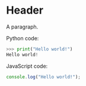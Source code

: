 # Header

A paragraph.

Python code:

```python
>>> print("Hello world!")
Hello world!
```


JavaScript code:

```javascript
console.log("Hello world!");
```
